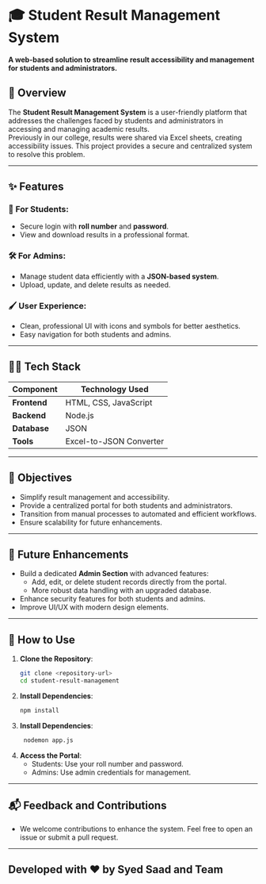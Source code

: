 # 🎓 Student Result Management System  

**A web-based solution to streamline result accessibility and management for students and administrators.**

## 📜 Overview  
The **Student Result Management System** is a user-friendly platform that addresses the challenges faced by students and administrators in accessing and managing academic results.  
Previously in our college, results were shared via Excel sheets, creating accessibility issues. This project provides a secure and centralized system to resolve this problem.  

---

## ✨ Features  

### 🔑 For Students:  
- Secure login with **roll number** and **password**.  
- View and download results in a professional format.  

### 🛠️ For Admins:  
- Manage student data efficiently with a **JSON-based system**.  
- Upload, update, and delete results as needed.  

### 🖌️ User Experience:  
- Clean, professional UI with icons and symbols for better aesthetics.  
- Easy navigation for both students and admins.  

---

## 🧑‍💻 Tech Stack  

| **Component**  | **Technology Used**    |  
|-----------------|-------------------------|  
| **Frontend**   | HTML, CSS, JavaScript  |  
| **Backend**    | Node.js                |  
| **Database**   | JSON                   |  
| **Tools**      | Excel-to-JSON Converter |  

---

## 🎯 Objectives  
- Simplify result management and accessibility.  
- Provide a centralized portal for both students and administrators.  
- Transition from manual processes to automated and efficient workflows.  
- Ensure scalability for future enhancements.  

---

## 🚀 Future Enhancements  
- Build a dedicated **Admin Section** with advanced features:  
  - Add, edit, or delete student records directly from the portal.  
  - More robust data handling with an upgraded database.  
- Enhance security features for both students and admins.  
- Improve UI/UX with modern design elements.  

---

## 🌟 How to Use  

1. **Clone the Repository**:  
   ```bash
   git clone <repository-url>
   cd student-result-management

2. **Install Dependencies**:  
   ```bash
   npm install
   
3. **Install Dependencies**:  
   ```bash
    nodemon app.js
   
4. **Access the Portal**:
   - Students: Use your roll number and password.
   - Admins: Use admin credentials for management.
  
---     
## 📬 Feedback and Contributions
- We welcome contributions to enhance the system. Feel free to open an issue or submit a pull request.
 --- 
Developed with ❤️ by Syed Saad and Team
 ---
